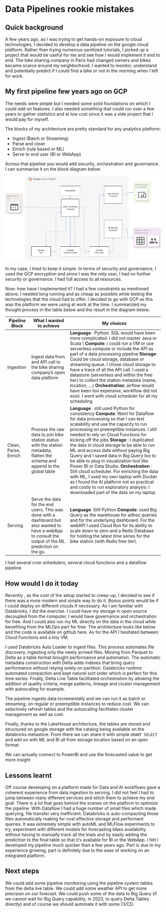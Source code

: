 # Data Pipelines rookie mistakes

## Quick background

A few years ago, as I was trying to get hands-on exposure to cloud technologies, I decided to develop a data pipeline on the google cloud platform. Rather than trying numerous sanitized tutorials, I picked up a project that would be useful for me and see how I would implement it end to end.
The bike sharing company in Paris had changed owners and bikes became scarce around my neighborhood. I wanted to monitor, understand and potentially predict if I could find a bike or not in the morning when I left for work.

## My first pipeline few years ago on GCP

The needs were simple but I needed some solid foundations on which I could add on features. I also needed something that could run over a few years to gather statistics and at low cost since it was a side project that I would pay for myself.

The blocks of my architecture are pretty standard for any analytics platform:

- Ingest (Batch or Streaming)
- Parse and clean
- Enrich (rule based or ML)
- Serve to end user (BI or WebApp)

Across that pipeline you would add security, orchestration and governance. I can summarize it on the block diagram below.

![blog diagram](./ressources/Pipeline_101-Page-2.drawio.png)

In my case, I tried to keep it simple. In terms of security and governance, I used the GCP encryption and since I was the only user, I had no further security or governance. I had full access to all resources.

Now: how have I implemented it? I had a few constraints as mentioned above. I needed long running and as cheap as possible while testing the technologies that the cloud had to offer. I decided to go with GCP as this was the platform we were using at work at the time. I summarized my thought process in the table below and the result in the diagram below.

|Pipeline Block |What I wanted to achieve | My choices |
| ---- | ---- | ---- |
|Ingestion | Ingest data from and API call to the bike sharing company’s open data platform | **Language** : Python. SQL would have been more complicated. I did not master Java or Scala \ **Compute**: i could run a VM or use serverless compute or include the API as part of a data processing pipeline **Storage**: Could be cloud storage, database or streaming queue. I chose cloud storage to have a trace of all the API call. I used a datastore (serverless and within the free tier) to collect the station metadata (name, location, …) **Orchestration**: airflow would have been too expensive, workflow did not exist. I went with cloud scheduler for all my scheduling |
| Clean, Parse,  Enrich | Process the raw data to join bike station status with the station metadata, flatten the schema and append to the global table | **Language** : still used Python for consistency **Compute**: Went for Dataflow for data processing so that I can test scalability and use the capacity to run processing on preemptible instances. I still needed to rely on Cloud Functions for kicking off the jobs **Storage** : I duplicated the data in cloud storage to be able to run ML and access data without paying Big Query and I saved data in Big Query too to be able to plug in visualization tool like Power BI or Data Studio. **Orchestration** : Still cloud scheduler. For enriching the data with ML, I used my own laptop with Docker as I found the AI platform not so practical and costly to run exploratory analysis: I downloaded part of the data on my laptop. |
|Serving | Serve the data for the end users. This was done with a dashboard but also wanted to have a webApp to consult the output of the ML prediction on the go. | **Language**: Still Python **Compute**: used Big Query as the warehouse for adhoc queries and for the underlying dashboard. For the webAPI I used Cloud Run for its ability to scale down to zero and a Redis Database for holding the latest time series for the bike station (with Redis free tier).|
 
I had several cron schedulers, several cloud functions and a dataflow pipeline

## How would I do it today

Recently , as the cost of the setup started to creep-up, I decided to see if there was a more modern and simple way to do it. Bonus points would be if I could deploy on different clouds if necessary. As I am familiar with Databricks, I did the exercise. I could have my storage in open source decoupled from the computer, I would have governance and orchestration for free. And I could also run my ML directly on the data in the cloud while benefiting from the MLOps part for free.
The architecture looks like below and the code is available on github here. As for the API I hesitated between Cloud Functions and a tiny VM.


I used Databricks Auto Loader to ingest files. This process automates file discovery, ingesting only the newly arrived files. Moving from Parquet to Delta as a table format brought performance and automation. The automatic metadata construction with Delta adds indexes that bring query performance without relying solely on partition. Databricks runtime automated compaction and kept natural sort order which is perfect for this time series. Finally, Delta Live Table facilitated orchestration by allowing the addition of quality criteria, merge patterns, lineage and cluster management with autoscaling for example.


The pipeline ingests data incrementally and we can run it as batch or streaming, on regular or preemptible instances to reduce cost. We can selectively refresh tables and the autoscaling facilitates cluster management as well as cost.

Finally, thanks to the LakeHouse architecture, the tables are stored and structured on google storage with the catalog being available on the databricks metastore. From there we can share it with simple `GRANT SELECT` and add on with ML and BI all from storage location based on an open format.

We can actually connect to PowerBI and use the forecasted value to get more insight


## Lessons learnt

Off course developing on a platform made for Data and AI workflows gave a coherent experience from data ingestion to serving. I did not feel I had to jump between many different services and stitch them to achieve my end goal. 
There is a lot that goes behind the scenes on the platform to optimize the pipeline. With Dataflow I had a huge number of small files which made querying, file transfer very inefficient. Databricks is auto-compacting those files automatically making for cost effective storage and performant queries. 
It was extremely simple with autoML and MLFlow experiments to try, experiment with different models for forecasting bikes availability without having to manually track all the trials and by easily adding the prediction to the final table so that it’s available for BI or the WebApp. I felt I developed my pipeline much quicker than a few years ago. Part is due to my experience growing, part is definitely due to the ease of working on an integrated platform.

## Next steps

We could add some pipeline monitoring using the pipeline system tables from the delta live table. We could add some weather API to get more precision on our forecast. We could push some of the data to Big Query (if we cannot wait for Big Query capability, in 2023, to query Delta Tables directly) and of course we should automate it with some CI/CD.


